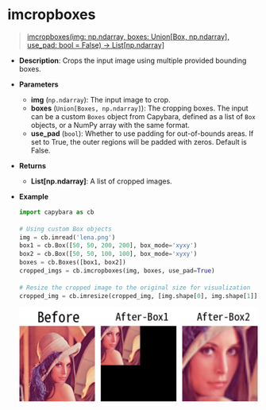 # imcropboxes

> [imcropboxes(img: np.ndarray, boxes: Union[Box, np.ndarray], use_pad: bool = False) -> List[np.ndarray]](https://github.com/DocsaidLab/Capybara/blob/975d62fba4f76db59e715c220f7a2af5ad8d050e/capybara/vision/functionals.py#L325)

- **Description**: Crops the input image using multiple provided bounding boxes.

- **Parameters**

  - **img** (`np.ndarray`): The input image to crop.
  - **boxes** (`Union[Boxes, np.ndarray]`): The cropping boxes. The input can be a custom `Boxes` object from Capybara, defined as a list of `Box` objects, or a NumPy array with the same format.
  - **use_pad** (`bool`): Whether to use padding for out-of-bounds areas. If set to True, the outer regions will be padded with zeros. Default is False.

- **Returns**

  - **List[np.ndarray]**: A list of cropped images.

- **Example**

  ```python
  import capybara as cb

  # Using custom Box objects
  img = cb.imread('lena.png')
  box1 = cb.Box([50, 50, 200, 200], box_mode='xyxy')
  box2 = cb.Box([50, 50, 100, 100], box_mode='xyxy')
  boxes = cb.Boxes([box1, box2])
  cropped_imgs = cb.imcropboxes(img, boxes, use_pad=True)

  # Resize the cropped image to the original size for visualization
  cropped_img = cb.imresize(cropped_img, [img.shape[0], img.shape[1]])
  ```

  ![imcropbox_boxes](./resource/test_imcropboxes.jpg)
